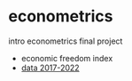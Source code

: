 # econometrics
intro econometrics final project
- economic freedom index
- [data 2017-2022](https://www.heritage.org/index/download)
